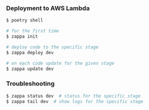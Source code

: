 ### Deployment to AWS Lambda

```bash
$ poetry shell

# for the first time
$ zappa init

# deploy code to the specific stage
$ zappa deploy dev

# on each code update for the given stage
$ zappa update dev
```

### Troubleshooting

```bash
$ zappa status dev  # status for the specific stage
$ zappa tail dev  # show logs for the specific stage
```

